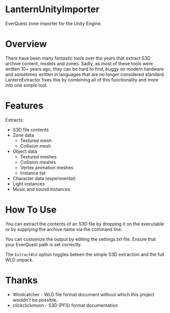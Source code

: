 # LanternUnityImporter
EverQuest zone importer for the Unity Engine.

# Overview
There have been many fantastic tools over the years that extract S3D archive content, models and zones. Sadly, as most of these tools were written 10+ years ago, they can be hard to find, buggy on modern hardware and sometimes written in languages that are no longer considered standard. LanternExtractor fixes this by combining all of this functionality and more into one simple tool.

# Features
Extracts:
- S3D file contents
- Zone data
  - Textured mesh
  - Collision mesh
- Object data
  - Textured meshes
  - Collision meshes
  - Vertex animation meshes
  - Instance list
- Character data (experimental)
- Light instances
- Music and sound instances

# How To Use
You can extract the contents of an S3D file by dropping it on the executable or by supplying the archive name via the command line.

You can customize the output by editing the settings.txt file. Ensure that your EverQuest path is set correctly.

The `ExtractWld` option toggles beteen the simple S3D extraction and the full WLD unpack.

# Thanks
- Windcatcher - WLD file format document without which this project wouldn't be possible.
- clickclickmoon - S3D (PFS) format documentation
